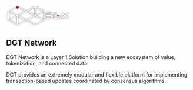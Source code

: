 ![Sawtooth=BGX](bgx/images/logo-bgx.png)

DGT Network
-------------

DGT Network is a Layer 1 Solution building a new ecosystem of 
value, tokenization, and connected data. 

DGT provides an extremely modular and flexible platform for
implementing transaction-based updates coordinated by consensus algorithms.

